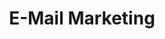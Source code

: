 ---
title: E-Mail Marketing
description: DigitalDigital E-Mail Marketing
listing:
  title: E-Mail Marketing
  description: Build relevant backlinks through blogger outreach and PR mentions to increase authority and keyword rankings.
---